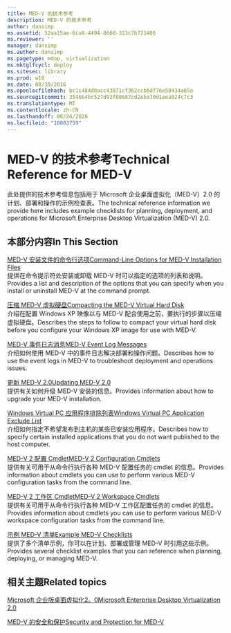 ```yaml
---
title: MED-V 的技术参考
description: MED-V 的技术参考
author: dansimp
ms.assetid: 52aa15ae-6ca8-4494-8660-313c7b723406
ms.reviewer: ''
manager: dansimp
ms.author: dansimp
ms.pagetype: mdop, virtualization
ms.mktglfcycl: deploy
ms.sitesec: library
ms.prod: w10
ms.date: 08/30/2016
ms.openlocfilehash: bc1c484d0acc43871cf362ccb6df76e50434a65a
ms.sourcegitcommit: 354664bc527d93f80687cd2eba70d1eea024c7c3
ms.translationtype: MT
ms.contentlocale: zh-CN
ms.lasthandoff: 06/26/2020
ms.locfileid: "10803759"
---
```

# <span data-ttu-id="c5681-103">MED-V 的技术参考</span><span class="sxs-lookup"><span data-stu-id="c5681-103">Technical Reference for MED-V</span></span>


<span data-ttu-id="c5681-104">此处提供的技术参考信息包括用于 Microsoft 企业桌面虚拟化（MED-V）2.0 的计划、部署和操作的示例检查表。</span><span class="sxs-lookup"><span data-stu-id="c5681-104">The technical reference information we provide here includes example checklists for planning, deployment, and operations for Microsoft Enterprise Desktop Virtualization (MED-V) 2.0.</span></span>

## <span data-ttu-id="c5681-105">本部分内容</span><span class="sxs-lookup"><span data-stu-id="c5681-105">In This Section</span></span>


<a href="" id="command-line-options-for-med-v-installation-files"></a>[<span data-ttu-id="c5681-106">MED-V 安装文件的命令行选项</span><span class="sxs-lookup"><span data-stu-id="c5681-106">Command-Line Options for MED-V Installation Files</span></span>](command-line-options-for-med-v-installation-files.md)  
<span data-ttu-id="c5681-107">提供在命令提示符处安装或卸载 MED-V 时可以指定的选项的列表和说明。</span><span class="sxs-lookup"><span data-stu-id="c5681-107">Provides a list and description of the options that you can specify when you install or uninstall MED-V at the command prompt.</span></span>

<a href="" id="compacting-the-med-v-virtual-hard-disk"></a>[<span data-ttu-id="c5681-108">压缩 MED-V 虚拟硬盘</span><span class="sxs-lookup"><span data-stu-id="c5681-108">Compacting the MED-V Virtual Hard Disk</span></span>](compacting-the-med-v-virtual-hard-disk.md)  
<span data-ttu-id="c5681-109">介绍在配置 Windows XP 映像以与 MED-V 配合使用之前，要执行的步骤以压缩虚拟硬盘。</span><span class="sxs-lookup"><span data-stu-id="c5681-109">Describes the steps to follow to compact your virtual hard disk before you configure your Windows XP image for use with MED-V.</span></span>

<a href="" id="med-v-event-log-messages"></a>[<span data-ttu-id="c5681-110">MED-V 事件日志消息</span><span class="sxs-lookup"><span data-stu-id="c5681-110">MED-V Event Log Messages</span></span>](med-v-event-log-messages.md)  
<span data-ttu-id="c5681-111">介绍如何使用 MED-V 中的事件日志解决部署和操作问题。</span><span class="sxs-lookup"><span data-stu-id="c5681-111">Describes how to use the event logs in MED-V to troubleshoot deployment and operations issues.</span></span>

<a href="" id="updating-med-v-2-0"></a>[<span data-ttu-id="c5681-112">更新 MED-V 2.0</span><span class="sxs-lookup"><span data-stu-id="c5681-112">Updating MED-V 2.0</span></span>](updating-med-v-20.md)  
<span data-ttu-id="c5681-113">提供有关如何升级 MED-V 安装的信息。</span><span class="sxs-lookup"><span data-stu-id="c5681-113">Provides information about how to upgrade your MED-V installation.</span></span>

<a href="" id="windows-virtual-pc-application-exclude-list"></a>[<span data-ttu-id="c5681-114">Windows Virtual PC 应用程序排除列表</span><span class="sxs-lookup"><span data-stu-id="c5681-114">Windows Virtual PC Application Exclude List</span></span>](windows-virtual-pc-application-exclude-list.md)  
<span data-ttu-id="c5681-115">介绍如何指定不希望发布到主机的某些已安装应用程序。</span><span class="sxs-lookup"><span data-stu-id="c5681-115">Describes how to specify certain installed applications that you do not want published to the host computer.</span></span>

<a href="" id="med-v-2-configuration-cmdlets"></a>[<span data-ttu-id="c5681-116">MED-V 2 配置 Cmdlet</span><span class="sxs-lookup"><span data-stu-id="c5681-116">MED-V 2 Configuration Cmdlets</span></span>](https://go.microsoft.com/fwlink/?LinkId=213301)  
<span data-ttu-id="c5681-117">提供有关可用于从命令行执行各种 MED-V 配置任务的 cmdlet 的信息。</span><span class="sxs-lookup"><span data-stu-id="c5681-117">Provides information about cmdlets you can use to perform various MED-V configuration tasks from the command line.</span></span>

<a href="" id="med-v-2-workspace-cmdlets"></a>[<span data-ttu-id="c5681-118">MED-V 2 工作区 Cmdlet</span><span class="sxs-lookup"><span data-stu-id="c5681-118">MED-V 2 Workspace Cmdlets</span></span>](https://go.microsoft.com/fwlink/?LinkId=213302)  
<span data-ttu-id="c5681-119">提供有关可用于从命令行执行各种 MED-V 工作区配置任务的 cmdlet 的信息。</span><span class="sxs-lookup"><span data-stu-id="c5681-119">Provides information about cmdlets you can use to perform various MED-V workspace configuration tasks from the command line.</span></span>

<a href="" id="example-med-v-checklists"></a>[<span data-ttu-id="c5681-120">示例 MED-V 清单</span><span class="sxs-lookup"><span data-stu-id="c5681-120">Example MED-V Checklists</span></span>](example-med-v-checklists.md)  
<span data-ttu-id="c5681-121">提供了多个清单示例，你可以在计划、部署或管理 MED-V 时引用这些示例。</span><span class="sxs-lookup"><span data-stu-id="c5681-121">Provides several checklist examples that you can reference when planning, deploying, or managing MED-V.</span></span>

## <span data-ttu-id="c5681-122">相关主题</span><span class="sxs-lookup"><span data-stu-id="c5681-122">Related topics</span></span>


[<span data-ttu-id="c5681-123">Microsoft 企业版桌面虚拟化2。0</span><span class="sxs-lookup"><span data-stu-id="c5681-123">Microsoft Enterprise Desktop Virtualization 2.0</span></span>](index.md)

[<span data-ttu-id="c5681-124">MED-V 的安全和保护</span><span class="sxs-lookup"><span data-stu-id="c5681-124">Security and Protection for MED-V</span></span>](security-and-protection-for-med-v.md)

 

 





